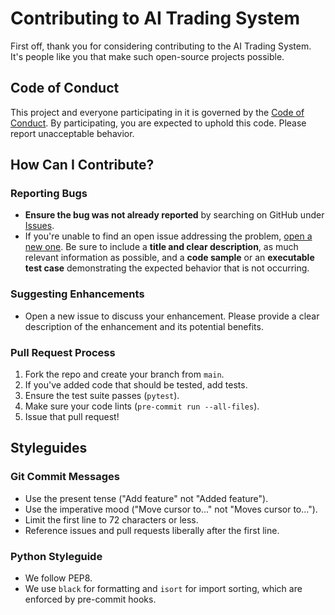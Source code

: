 # Contributing to AI Trading System

First off, thank you for considering contributing to the AI Trading System. It's people like you that make such open-source projects possible.

## Code of Conduct

This project and everyone participating in it is governed by the [Code of Conduct](CODE_OF_CONDUCT.md). By participating, you are expected to uphold this code. Please report unacceptable behavior.

## How Can I Contribute?

### Reporting Bugs

-   **Ensure the bug was not already reported** by searching on GitHub under [Issues](https://github.com/saurabhj9/ai-trading-system/issues).
-   If you're unable to find an open issue addressing the problem, [open a new one](https://github.com/saurabhj9/ai-trading-system/issues/new). Be sure to include a **title and clear description**, as much relevant information as possible, and a **code sample** or an **executable test case** demonstrating the expected behavior that is not occurring.

### Suggesting Enhancements

-   Open a new issue to discuss your enhancement. Please provide a clear description of the enhancement and its potential benefits.

### Pull Request Process

1.  Fork the repo and create your branch from `main`.
2.  If you've added code that should be tested, add tests.
3.  Ensure the test suite passes (`pytest`).
4.  Make sure your code lints (`pre-commit run --all-files`).
5.  Issue that pull request!

## Styleguides

### Git Commit Messages

-   Use the present tense ("Add feature" not "Added feature").
-   Use the imperative mood ("Move cursor to..." not "Moves cursor to...").
-   Limit the first line to 72 characters or less.
-   Reference issues and pull requests liberally after the first line.

### Python Styleguide

-   We follow PEP8.
-   We use `black` for formatting and `isort` for import sorting, which are enforced by pre-commit hooks.

